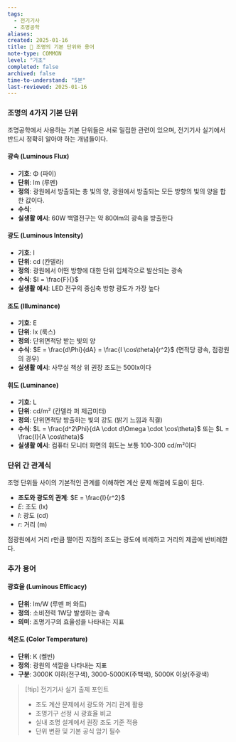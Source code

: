 ```yaml
---
tags:
  - 전기기사
  - 조명공학
aliases: 
created: 2025-01-16
title: 📝 조명의 기본 단위와 용어
note-type: COMMON
level: "기초"
completed: false
archived: false
time-to-understand: "5분"
last-reviewed: 2025-01-16
---
```


### 조명의 4가지 기본 단위

조명공학에서 사용하는 기본 단위들은 서로 밀접한 관련이 있으며, 전기기사 실기에서 반드시 정확히 알아야 하는 개념들이다.

#### 광속 (Luminous Flux)
- **기호**: Φ (파이)
- **단위**: lm (루멘)
- **정의**: 광원에서 방출되는 총 빛의 양, 광원에서 방출되는 모든 방향의 빛의 양을 합한 값이다.
- **수식**:
- **실생활 예시**: 60W 백열전구는 약 800lm의 광속을 방출한다

#### 광도 (Luminous Intensity)
- **기호**: I
- **단위**: cd (칸델라)
- **정의**: 광원에서 어떤 방향에 대한 단위 입체각으로 발산되는 광속
- **수식**: $I = \frac{F}{}$
- **실생활 예시**: LED 전구의 중심축 방향 광도가 가장 높다

#### 조도 (Illuminance)  
- **기호**: E
- **단위**: lx (룩스)
- **정의**: 단위면적당 받는 빛의 양
- **수식**: $E = \frac{d\Phi}{dA} = \frac{I \cos\theta}{r^2}$ (면적당 광속, 점광원의 경우)
- **실생활 예시**: 사무실 책상 위 권장 조도는 500lx이다

#### 휘도 (Luminance)
- **기호**: L
- **단위**: cd/m² (칸델라 퍼 제곱미터)
- **정의**: 단위면적당 방출하는 빛의 강도 (밝기 느낌과 직결)
- **수식**: $L = \frac{d^2\Phi}{dA \cdot d\Omega \cdot \cos\theta}$ 또는 $L = \frac{I}{A \cos\theta}$
- **실생활 예시**: 컴퓨터 모니터 화면의 휘도는 보통 100-300 cd/m²이다



### 단위 간 관계식

조명 단위들 사이의 기본적인 관계를 이해하면 계산 문제 해결에 도움이 된다.

- **조도와 광도의 관계**: $E = \frac{I}{r^2}$
- $E$: 조도 (lx)
- $I$: 광도 (cd)  
- $r$: 거리 (m)

점광원에서 거리 r만큼 떨어진 지점의 조도는 광도에 비례하고 거리의 제곱에 반비례한다.

### 추가 용어

#### 광효율 (Luminous Efficacy)
- **단위**: lm/W (루멘 퍼 와트)
- **정의**: 소비전력 1W당 발생하는 광속
- **의미**: 조명기구의 효율성을 나타내는 지표

#### 색온도 (Color Temperature)
- **단위**: K (켈빈)
- **정의**: 광원의 색깔을 나타내는 지표
- **구분**: 3000K 이하(전구색), 3000-5000K(주백색), 5000K 이상(주광색)

>[!tip] 전기기사 실기 출제 포인트
>- 조도 계산 문제에서 광도와 거리 관계 활용
>- 조명기구 선정 시 광효율 비교
>- 실내 조명 설계에서 권장 조도 기준 적용
>- 단위 변환 및 기본 공식 암기 필수 